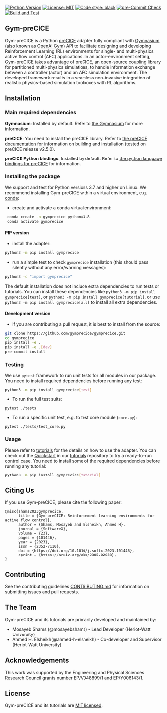 [![Python Version](https://img.shields.io/badge/python-3.7+-blue.svg)](https://www.python.org/downloads/)
[![License: MIT](https://img.shields.io/badge/License-MIT-blue.svg)](https://github.com/gymprecice/gymprecice/blob/master/LICENSE.md)
[![Code style: black](https://img.shields.io/badge/code%20style-black-000000.svg)](https://github.com/psf/black)
[![pre-Commit Check](https://github.com/gymprecice/gymprecice/actions/workflows/pre-commit.yml/badge.svg)](https://github.com/gymprecice/gymprecice/actions/workflows/pre-commit.yml)
[![Build and Test](https://github.com/gymprecice/gymprecice/actions/workflows/build-and-test.yml/badge.svg)](https://github.com/gymprecice/gymprecice/actions/workflows/build-and-test.yml)


## Gym-preCICE

Gym-preCICE is a Python [preCICE](https://precice.org/) adapter fully compliant with [Gymnasium](https://gymnasium.farama.org/) (also known as [OpenAI Gym](https://www.gymlibrary.dev/)) API to facilitate designing and developing Reinforcement Learning (RL) environments for single- and multi-physics active flow control (AFC) applications. In an actor-environment setting, Gym-preCICE takes advantage of preCICE, an open-source coupling library for partitioned multi-physics simulations, to handle information exchange between a controller (actor) and an AFC simulation environment. The developed framework results in a seamless non-invasive integration of realistic physics-based simulation toolboxes with RL algorithms.


## Installation

### Main required dependencies

**Gymnasium**:  Installed by default. Refer to [the Gymnasium](https://gymnasium.farama.org/) for more information.

**preCICE**: You need to install the preCICE library. Refer to [the preCICE documentation](https://precice.org/installation-overview.html) for information on building and installation (tested on preCICE release v2.5.0).

**preCICE Python bindings**: Installed by default. Refer to [the python language bindings for preCICE](https://github.com/precice/python-bindings) for information.


### Installing the package

We support and test for Python versions 3.7 and higher on Linux. We recommend installing Gym-preCICE within a virtual environment, e.g. [conda](https://www.anaconda.com/products/distribution#Downloads):

- create and activate a conda virtual environment:
```bash
 conda create -n gymprecice python=3.8
 conda activate gymprecice
```


#### PIP version
- install the adapter:

```bash
python3 -m pip install gymprecice
```
- run a simple test to check `gymprecice` installation (this should pass silently without any error/warning messages):
```bash
python3 -c "import gymprecice"
```

The default installation does not include extra dependencies to run tests or tutorials. You can install these dependencies like `python3 -m pip install gymprecice[test]`, or
`python3 -m pip install gymprecice[tutorial]`, or use `python3 -m pip install gymprecice[all]` to install all extra dependencies.

#### Development version
- if you are contributing a pull request, it is best to install from the source:
```bash
git clone https://github.com/gymprecice/gymprecice.git
cd gymprecice
pip install -e .
pip install -e .[dev]
pre-commit install
```

### Testing

We use `pytest` framework to run unit tests for all modules in our package. You need to install required dependencies before running any test:
```bash
python3 -m pip install gymprecice[test]
```
- To run the full test suits:
```
pytest ./tests
```
- To run a specific unit test, e.g. to test core module (`core.py`):
```
pytest ./tests/test_core.py
```

### Usage

Please refer to [tutorials](https://github.com/gymprecice/tutorials) for the details on how to use the adapter. You can check out the [Quickstart](https://github.com/gymprecice/tutorials/tree/main/quickstart) in our [tutorials](https://github.com/gymprecice/tutorials) repository to try a ready-to-run control case. You need to install some of the required dependencies before running any tutorial:
```bash
python3 -m pip install gymprecice[tutorial]
```

## Citing Us

If you use Gym-preCICE, please cite the following paper:

```
@misc{shams2023gymprecice,
      title = {Gym-preCICE: Reinforcement learning environments for active flow control},
      author = {Shams, Mosayeb and Elsheikh, Ahmed H},
      journal = {SoftwareX},
      volume = {23},
      pages = {101446},
      year = {2023},
      issn = {2352-7110},
      doi = {https://doi.org/10.1016/j.softx.2023.101446},
      eprint = {https://arxiv.org/abs/2305.02033},
}
```

## Contributing

See the contributing guidelines [CONTRIBUTING.md](https://github.com/gymprecice/gymprecice/blob/main/CONTRIBUTING.md)
for information on submitting issues and pull requests.


## The Team

Gym-preCICE and its tutorials are primarily developed and maintained by:
- Mosayeb Shams (@mosayebshams) - Lead Developer (Heriot-Watt University)
- Ahmed H. Elsheikh(@ahmed-h-elsheikh) - Co-developer and Supervisor (Heriot-Watt University)


## Acknowledgements

This work was supported by the Engineering and Physical Sciences Research Council grants number EP/V048899/1 and EP/Y006143/1.


## License

Gym-preCICE and its tutorials are [MIT licensed](https://github.com/gymprecice/gymprecice/blob/main/LICENSE).
